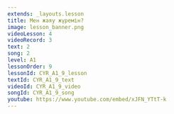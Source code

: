 ```yaml
---
extends: _layouts.lesson
title: Мен жаяу жүремін?
image: lesson_banner.png
videoLesson: 4
videoRecord: 3
text: 2
song: 2
level: A1
lessonOrder: 9
lessonId: CYR_A1_9_lesson
textId: CYR_A1_9_text
videoId: CYR_A1_9_video
songId: CYR_A1_9_song
youtube: https://www.youtube.com/embed/xJFN_YTtT-k
---
```

